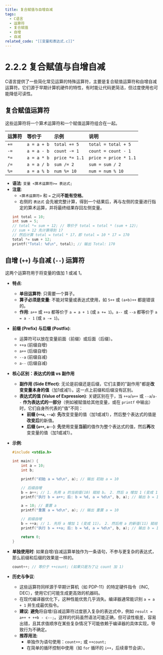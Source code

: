 ```yaml
---
title: 复合赋值与自增自减
tags:
  - C语言
  - 运算符
  - 复合赋值
  - 自增
  - 自减
related_code: "[[变量和表达式.c]]"
---
```


# 2.2.2 复合赋值与自增自减

C语言提供了一些简化常见运算的特殊运算符，主要是复合赋值运算符和自增自减运算符。它们源于早期计算机硬件的特性，有时能让代码更简洁，但过度使用也可能降低可读性。

## 复合赋值运算符

这些运算符将一个算术运算符和一个赋值运算符组合在一起。

| 运算符 | 等价于         | 示例          | 说明                     |
| :----- | :------------- | :------------ | :----------------------- |
| `+=`   | `a = a + b`    | `total += 5`  | `total = total + 5`      |
| `-=`   | `a = a - b`    | `count -= 1`  | `count = count - 1`      |
| `*=`   | `a = a * b`    | `price *= 1.1`| `price = price * 1.1`    |
| `/=`   | `a = a / b`    | `sum /= 2`    | `sum = sum / 2`          |
| `%=`   | `a = a % b`    | `num %= 10`   | `num = num % 10`         |

-   **语法**: `变量 <算术运算符>= 表达式;`
-   **注意**:
    -   `<算术运算符>` 和 `=` 之间**不能有空格**。
    -   右侧的 `表达式` 会先被完整计算，得到一个结果后，再与左侧的变量进行指定的算术运算，并将最终结果存回左侧变量。
    ```c
    int total = 10;
    int sum = 5;
    // total *= sum + 12; // 等价于 total = total * (sum + 12);
    // sum + 12 先计算得到 17
    // 然后计算 total = total * 17，即 total = 10 * 17 = 170
    total *= sum + 12;
    printf("Total: %d\n", total); // 输出 Total: 170
    ```

## 自增 (`++`) 与自减 (`--`) 运算符

这两个运算符用于将变量的值加 1 或减 1。

-   **特点**:
    -   **单目运算符**: 只需要一个算子。
    -   **算子必须是变量**: 不能对常量或表达式使用，如 `5++` 或 `(a+b)++` 都是错误的。
    -   **作用**: `a++` 或 `++a` 都等价于 `a = a + 1` (或 `a += 1`)。`a--` 或 `--a` 都等价于 `a = a - 1` (或 `a -= 1`)。

-   **前缀 (Prefix) 与后缀 (Postfix)**:
    -   运算符可以放在变量前面（前缀）或后面（后缀）。
    -   `++a` (前缀自增)
    -   `a++` (后缀自增)
    -   `--a` (前缀自减)
    -   `a--` (后缀自减)

-   **核心区别：表达式的值 vs 副作用**
    -   **副作用 (Side Effect)**: 无论是前缀还是后缀，它们主要的"副作用"都是**改变变量本身的值**（加1或减1）。这一点上前缀和后缀没有区别。
    -   **表达式的值 (Value of Expression)**: 关键区别在于，当 `++a`/`a++` 或 `--a`/`a--` **作为表达式的一部分**（例如被赋值给其他变量，或在 `printf` 中输出）时，它们自身所代表的"值"不同：
        -   **前缀 (`++a`, `--a`)**: **先**改变变量的值（加1或减1），然后整个表达式的值是**改变后**的新值。
        -   **后缀 (`a++`, `a--`)**: **先**使用变量**当前**的值作为整个表达式的值，然后**再**改变变量的值（加1或减1）。

-   **示例**:
    ```c
    #include <stdio.h>

    int main() {
        int a = 10;
        int b;

        printf("初始 a = %d\n", a); // 输出 初始 a = 10

        // 后缀自增
        b = a++; // 1. 先用 a 的当前值(10) 赋给 b。 2. 然后 a 增加 1 (变成 11)。
        printf("执行 b = a++; 后: b = %d, a = %d\n", b, a); // 输出 b = 10, a = 11

        a = 10; // 重置 a
        printf("重置 a = %d\n", a); // 输出 重置 a = 10

        // 前缀自增
        b = ++a; // 1. 先将 a 增加 1 (变成 11)。 2. 然后用 a 的新值(11) 赋给 b。
        printf("执行 b = ++a; 后: b = %d, a = %d\n", b, a); // 输出 b = 11, a = 11

        return 0;
    }
    ```

-   **单独使用时**: 如果自增/自减运算单独作为一条语句，不参与更复杂的表达式，那么前缀和后缀的效果是一样的。
    ```c
    count++; // 等价于 ++count; (如果只是为了让 count 加 1)
    ```

-   **历史与争议**:
    -   这些运算符同样源于早期计算机（如 PDP-11）的特定硬件指令（INC, DEC），使用它们可能生成更高效的机器码。
    -   在现代编译器优化下，这种性能优势几乎消失。编译器通常能识别 `a = a + 1` 并生成最优指令。
    -   **建议**: **避免**将自增/自减运算符过度嵌入复杂的表达式中，例如 `result = a++ + ++b - c--;`。这样的代码虽然语法可能正确，但可读性极差，容易出错，且其求值顺序在某些复杂情况下可能依赖于编译器的具体实现，导致行为不确定。
    -   **推荐用法**:
        -   单独作为语句使用：`count++;` 或 `++count;`
        -   在简单的循环控制中使用（如 `for` 循环的 `i++`，后续章节会讲）。 